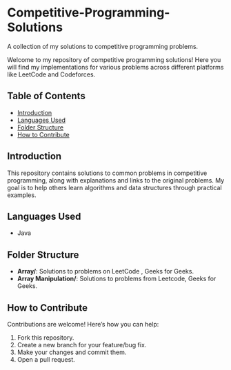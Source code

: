 # Competitive-Programming-Solutions
A collection of my solutions to competitive programming problems.

Welcome to my repository of competitive programming solutions! Here you will find my implementations for various problems across different platforms like LeetCode and Codeforces.

## Table of Contents
- [Introduction](#introduction)
- [Languages Used](#languages-used)
- [Folder Structure](#folder-structure)
- [How to Contribute](#how-to-contribute)


## Introduction
This repository contains solutions to common problems in competitive programming, along with explanations and links to the original problems. My goal is to help others learn algorithms and data structures through practical examples.

## Languages Used
- Java 

## Folder Structure
- **Array/**: Solutions to problems on LeetCode , Geeks for Geeks.
- **Array Manipulation/**: Solutions to problems from Leetcode, Geeks for Geeks.

## How to Contribute
Contributions are welcome! Here’s how you can help:
1. Fork this repository.
2. Create a new branch for your feature/bug fix.
3. Make your changes and commit them.
4. Open a pull request.

